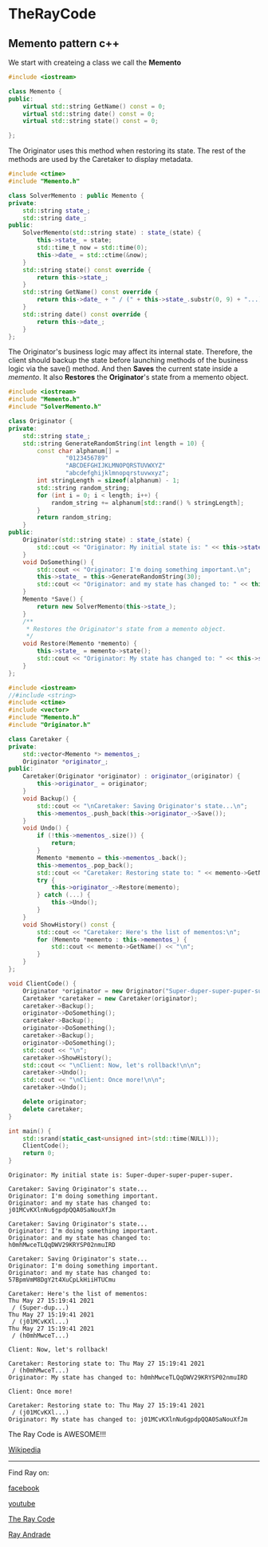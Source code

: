 # TheRayCode
## Memento pattern c++

We start with createing a class we call the **Memento**

```c++
#include <iostream>

class Memento {
public:
    virtual std::string GetName() const = 0;
    virtual std::string date() const = 0;
    virtual std::string state() const = 0;

};
```

The Originator uses this method when restoring its state.
The rest of the methods are used by the Caretaker to display metadata.

```c++
#include <ctime>
#include "Memento.h"

class SolverMemento : public Memento {
private:
    std::string state_;
    std::string date_;
public:
    SolverMemento(std::string state) : state_(state) {
        this->state_ = state;
        std::time_t now = std::time(0);
        this->date_ = std::ctime(&now);
    }
    std::string state() const override {
        return this->state_;
    }
    std::string GetName() const override {
        return this->date_ + " / (" + this->state_.substr(0, 9) + "...)";
    }
    std::string date() const override {
        return this->date_;
    }
};
```

The Originator's business logic may affect its internal state. 
Therefore, the client should backup the state before launching methods of the business logic via the save() method.
And then **Saves** the current state inside a *memento*.
It also **Restores** the **Originator**'s state from a memento object.

```c++
#include <iostream>
#include "Memento.h"
#include "SolverMemento.h"

class Originator {
private:
    std::string state_;
    std::string GenerateRandomString(int length = 10) {
        const char alphanum[] =
                "0123456789"
                "ABCDEFGHIJKLMNOPQRSTUVWXYZ"
                "abcdefghijklmnopqrstuvwxyz";
        int stringLength = sizeof(alphanum) - 1;
        std::string random_string;
        for (int i = 0; i < length; i++) {
            random_string += alphanum[std::rand() % stringLength];
        }
        return random_string;
    }
public:
    Originator(std::string state) : state_(state) {
        std::cout << "Originator: My initial state is: " << this->state_ << "\n";
    }
    void DoSomething() {
        std::cout << "Originator: I'm doing something important.\n";
        this->state_ = this->GenerateRandomString(30);
        std::cout << "Originator: and my state has changed to: " << this->state_ << "\n";
    }
    Memento *Save() {
        return new SolverMemento(this->state_);
    }
    /**
     * Restores the Originator's state from a memento object.
     */
    void Restore(Memento *memento) {
        this->state_ = memento->state();
        std::cout << "Originator: My state has changed to: " << this->state_ << "\n";
    }
};
```

```c++
#include <iostream>
//#include <string>
#include <ctime>
#include <vector>
#include "Memento.h"
#include "Originator.h"

class Caretaker {
private:
    std::vector<Memento *> mementos_;
    Originator *originator_;
public:
    Caretaker(Originator *originator) : originator_(originator) {
        this->originator_ = originator;
    }
    void Backup() {
        std::cout << "\nCaretaker: Saving Originator's state...\n";
        this->mementos_.push_back(this->originator_->Save());
    }
    void Undo() {
        if (!this->mementos_.size()) {
            return;
        }
        Memento *memento = this->mementos_.back();
        this->mementos_.pop_back();
        std::cout << "Caretaker: Restoring state to: " << memento->GetName() << "\n";
        try {
            this->originator_->Restore(memento);
        } catch (...) {
            this->Undo();
        }
    }
    void ShowHistory() const {
        std::cout << "Caretaker: Here's the list of mementos:\n";
        for (Memento *memento : this->mementos_) {
            std::cout << memento->GetName() << "\n";
        }
    }
};
```

```c++
void ClientCode() {
    Originator *originator = new Originator("Super-duper-super-puper-super.");
    Caretaker *caretaker = new Caretaker(originator);
    caretaker->Backup();
    originator->DoSomething();
    caretaker->Backup();
    originator->DoSomething();
    caretaker->Backup();
    originator->DoSomething();
    std::cout << "\n";
    caretaker->ShowHistory();
    std::cout << "\nClient: Now, let's rollback!\n\n";
    caretaker->Undo();
    std::cout << "\nClient: Once more!\n\n";
    caretaker->Undo();

    delete originator;
    delete caretaker;
}
```

```c++
int main() {
    std::srand(static_cast<unsigned int>(std::time(NULL)));
    ClientCode();
    return 0;
}
```


```run
Originator: My initial state is: Super-duper-super-puper-super.

Caretaker: Saving Originator's state...
Originator: I'm doing something important.
Originator: and my state has changed to: j01MCvKXlnNu6gpdpQQA0SaNouXfJm

Caretaker: Saving Originator's state...
Originator: I'm doing something important.
Originator: and my state has changed to: h0mhMwceTLQqDWV29KRYSP02nmuIRD

Caretaker: Saving Originator's state...
Originator: I'm doing something important.
Originator: and my state has changed to: 57BpmVmM8DgY2t4XuCpLkHiiHTUCmu

Caretaker: Here's the list of mementos:
Thu May 27 15:19:41 2021
 / (Super-dup...)
Thu May 27 15:19:41 2021
 / (j01MCvKXl...)
Thu May 27 15:19:41 2021
 / (h0mhMwceT...)

Client: Now, let's rollback!

Caretaker: Restoring state to: Thu May 27 15:19:41 2021
 / (h0mhMwceT...)
Originator: My state has changed to: h0mhMwceTLQqDWV29KRYSP02nmuIRD

Client: Once more!

Caretaker: Restoring state to: Thu May 27 15:19:41 2021
 / (j01MCvKXl...)
Originator: My state has changed to: j01MCvKXlnNu6gpdpQQA0SaNouXfJm
```

The Ray Code is AWESOME!!!

[Wikipedia](https://en.wikipedia.org/wiki/Memento_pattern)

----------------------------------------------------------------------------------------------------

Find Ray on:

[facebook](https://www.facebook.com/TheRayCode/)

[youtube](https://www.youtube.com/user/AndradeRay/)

[The Ray Code](https://www.RayAndrade.com)

[Ray Andrade](https://www.RayAndrade.org)
